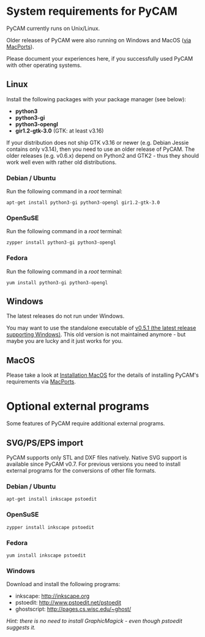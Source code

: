 System requirements for PyCAM
=============================

PyCAM currently runs on Unix/Linux.

Older releases of PyCAM were also running on Windows and MacOS ([via
MacPorts](http://sourceforge.net/projects/pycam/forums/forum/860183/topic/3800091)).

Please document your experiences here, if you successfully used PyCAM
with other operating systems.

Linux
-----

Install the following packages with your package manager (see below):

-   **python3**
-   **python3-gi**
-   **python3-opengl**
-   **gir1.2-gtk-3.0** (GTK: at least v3.16)

If your distribution does not ship GTK v3.16 or newer (e.g. Debian Jessie contains only v3.14),
then you need to use an older release of PyCAM. The older releases (e.g. v0.6.x) depend on Python2
and GTK2 - thus they should work well even with rather old distributions.

### Debian / Ubuntu

Run the following command in a *root* terminal:

    apt-get install python3-gi python3-opengl gir1.2-gtk-3.0

### OpenSuSE

Run the following command in a *root* terminal:

    zypper install python3-gi python3-opengl

### Fedora

Run the following command in a *root* terminal:

    yum install python3-gi python3-opengl

Windows
-------

The latest releases do not run under Windows.

You may want to use the standalone executable of [v0.5.1 (the latest release supporting
Windows)](https://sourceforge.net/projects/pycam/files/pycam/0.5.1/). This old version is not
maintained anymore - but maybe you are lucky and it just works for you.


MacOS
-----

Please take a look at [Installation MacOS](installation-macos.md)
for the details of installing PyCAM's requirements via
[MacPorts](http://www.macports.org/).


Optional external programs
==========================

Some features of PyCAM require additional external programs.


SVG/PS/EPS import
-----------------

PyCAM supports only STL and DXF files natively. Native SVG support is available
since PyCAM v0.7. For previous versions you need to install external programs
for the conversions of other file formats.

### Debian / Ubuntu

    apt-get install inkscape pstoedit

### OpenSuSE

    zypper install inkscape pstoedit

### Fedora

    yum install inkscape pstoedit

### Windows

Download and install the following programs:

* inkscape: <http://inkscape.org>
* pstoedit: <http://www.pstoedit.net/pstoedit>
* ghostscript: <http://pages.cs.wisc.edu/~ghost/>

*Hint: there is no need to install GraphicMagick - even though pstoedit
suggests it.*
